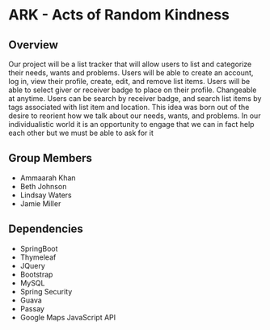 # ARK - Acts of Random Kindness
## Overview
Our project will be a list tracker that will allow users to list and categorize their needs, wants and problems.
Users will be able to create an account, log in, view their profile, create, edit, and remove list items. Users will be able to select giver or receiver badge to place on their profile. Changeable at anytime. Users can be search by receiver badge, and search list items by tags associated with list item and location.
This idea was born out of the desire to reorient how we talk about our needs, wants, and problems. In our individualistic world it is an opportunity to engage that we can in fact help each other but we must be able to ask for it

## Group Members
- Ammaarah Khan
- Beth Johnson
- Lindsay Waters
- Jamie Miller

## Dependencies
- SpringBoot
- Thymeleaf
- JQuery
- Bootstrap
- MySQL
- Spring Security
- Guava
- Passay
- Google Maps JavaScript API
